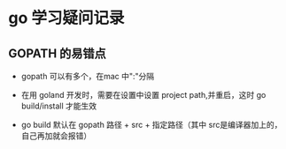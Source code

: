 # go 学习疑问记录

## GOPATH 的易错点

- gopath 可以有多个，在mac 中":"分隔

- 在用 goland 开发时，需要在设置中设置 project path,并重启，这时 go build/install 才能生效

- go build 默认在 gopath 路径 + src + 指定路径（其中 src是编译器加上的，自己再加就会报错）

